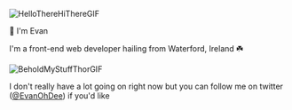 ![HelloThereHiThereGIF](https://user-images.githubusercontent.com/92797824/157906702-45c3d586-51fc-49a3-8da4-589c072ee47e.gif)

👋 I'm Evan

I'm a front-end web developer hailing from Waterford, Ireland ☘️

![BeholdMyStuffThorGIF](https://user-images.githubusercontent.com/92797824/157907245-b6091cf5-8f20-4213-ae14-513b82939045.gif)

I don't really have a lot going on right now but you can follow me on twitter (<a href="https://twitter.com/EvanOhDee">@EvanOhDee</a>) if you'd like

<!---
EvanOhDee/EvanOhDee is a ✨ special ✨ repository because its `README.md` (this file) appears on your GitHub profile.
You can click the Preview link to take a look at your changes.
--->

